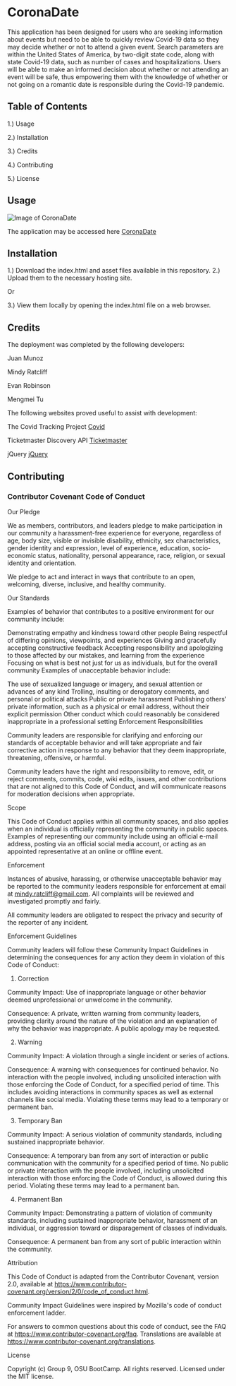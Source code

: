 # CoronaDate

This application has been designed for users who are seeking information about events but need to be able to quickly review Covid-19 data so they may decide whether or not to attend a given event. Search parameters are within the United States of America, by two-digit state code, along with state Covid-19 data, such as number of cases and hospitalizations. Users will be able to make an informed decision about whether or not attending an event will be safe, thus empowering them with the knowledge of whether or not going on a romantic date is responsible during the Covid-19 pandemic.

## Table of Contents

1.) Usage

2.) Installation

3.) Credits

4.) Contributing

5.) License

## Usage


 ![Image of CoronaDate](https://github.com/mmeii/project-1-corona-date/tree/main/Assets/Images/screenshot.jpeg)

 The application may be accessed here [CoronaDate](https://mmeii.github.io/project-1-corona-date/)

## Installation

1.) Download the index.html and asset files available in this repository. 2.) Upload them to the necessary hosting site.

Or

3.) View them locally by opening the index.html file on a web browser.

## Credits

The deployment was completed by the following developers:

Juan Munoz 

Mindy Ratcliff 

Evan Robinson 

Mengmei Tu 

The following websites proved useful to assist with development:

 The Covid Tracking Project [Covid](https://covidtracking.com/data/api)

 Ticketmaster Discovery API [Ticketmaster](https://developer.ticketmaster.com/products-and-docs/apis/international-discovery/v2/#event-search)

 jQuery [jQuery](https://jquery.com)


## Contributing

### Contributor Covenant Code of Conduct

Our Pledge

We as members, contributors, and leaders pledge to make participation in our community a harassment-free experience for everyone, regardless of age, body size, visible or invisible disability, ethnicity, sex characteristics, gender identity and expression, level of experience, education, socio-economic status, nationality, personal appearance, race, religion, or sexual identity and orientation.

We pledge to act and interact in ways that contribute to an open, welcoming, diverse, inclusive, and healthy community.

Our Standards

Examples of behavior that contributes to a positive environment for our community include:

Demonstrating empathy and kindness toward other people
Being respectful of differing opinions, viewpoints, and experiences
Giving and gracefully accepting constructive feedback
Accepting responsibility and apologizing to those affected by our mistakes, and learning from the experience
Focusing on what is best not just for us as individuals, but for the overall community
Examples of unacceptable behavior include:

The use of sexualized language or imagery, and sexual attention or advances of any kind
Trolling, insulting or derogatory comments, and personal or political attacks
Public or private harassment
Publishing others' private information, such as a physical or email address, without their explicit permission
Other conduct which could reasonably be considered inappropriate in a professional setting
Enforcement Responsibilities

Community leaders are responsible for clarifying and enforcing our standards of acceptable behavior and will take appropriate and fair corrective action in response to any behavior that they deem inappropriate, threatening, offensive, or harmful.

Community leaders have the right and responsibility to remove, edit, or reject comments, commits, code, wiki edits, issues, and other contributions that are not aligned to this Code of Conduct, and will communicate reasons for moderation decisions when appropriate.

Scope

This Code of Conduct applies within all community spaces, and also applies when an individual is officially representing the community in public spaces. Examples of representing our community include using an official e-mail address, posting via an official social media account, or acting as an appointed representative at an online or offline event.

Enforcement

Instances of abusive, harassing, or otherwise unacceptable behavior may be reported to the community leaders responsible for enforcement at email at mindy.ratcliff@gmail.com. All complaints will be reviewed and investigated promptly and fairly.

All community leaders are obligated to respect the privacy and security of the reporter of any incident.

Enforcement Guidelines

Community leaders will follow these Community Impact Guidelines in determining the consequences for any action they deem in violation of this Code of Conduct:

1. Correction

Community Impact: Use of inappropriate language or other behavior deemed unprofessional or unwelcome in the community.

Consequence: A private, written warning from community leaders, providing clarity around the nature of the violation and an explanation of why the behavior was inappropriate. A public apology may be requested.

2. Warning

Community Impact: A violation through a single incident or series of actions.

Consequence: A warning with consequences for continued behavior. No interaction with the people involved, including unsolicited interaction with those enforcing the Code of Conduct, for a specified period of time. This includes avoiding interactions in community spaces as well as external channels like social media. Violating these terms may lead to a temporary or permanent ban.

3. Temporary Ban

Community Impact: A serious violation of community standards, including sustained inappropriate behavior.

Consequence: A temporary ban from any sort of interaction or public communication with the community for a specified period of time. No public or private interaction with the people involved, including unsolicited interaction with those enforcing the Code of Conduct, is allowed during this period. Violating these terms may lead to a permanent ban.

4. Permanent Ban

Community Impact: Demonstrating a pattern of violation of community standards, including sustained inappropriate behavior, harassment of an individual, or aggression toward or disparagement of classes of individuals.

Consequence: A permanent ban from any sort of public interaction within the community.

Attribution

This Code of Conduct is adapted from the Contributor Covenant, version 2.0, available at https://www.contributor-covenant.org/version/2/0/code_of_conduct.html.

Community Impact Guidelines were inspired by Mozilla's code of conduct enforcement ladder.

For answers to common questions about this code of conduct, see the FAQ at https://www.contributor-covenant.org/faq. Translations are available at https://www.contributor-covenant.org/translations.

License

Copyright (c) Group 9, OSU BootCamp. All rights reserved. Licensed under the MIT license.